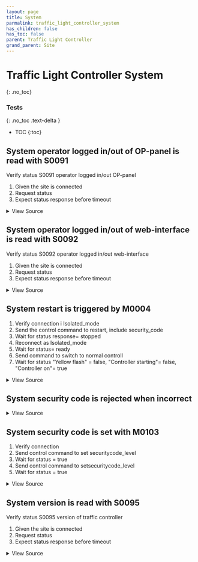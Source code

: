 ```yaml
---
layout: page
title: System
parmalink: traffic_light_controller_system
has_children: false
has_toc: false
parent: Traffic Light Controller
grand_parent: Site
---
```


# Traffic Light Controller System
{: .no_toc}



### Tests
{: .no_toc .text-delta }

- TOC
{:toc}

## System operator logged in/out of OP-panel is read with S0091

Verify status S0091 operator logged in/out OP-panel

1. Given the site is connected
2. Request status
3. Expect status response before timeout

<details markdown="block">
  <summary>
     View Source
  </summary>
```ruby
request_status_and_confirm "operator logged in/out OP-panel",
{ S0091: [:status, :user] }
```
</details>




## System operator logged in/out of web-interface is read with S0092

Verify status S0092 operator logged in/out web-interface

1. Given the site is connected
2. Request status
3. Expect status response before timeout

<details markdown="block">
  <summary>
     View Source
  </summary>
```ruby
request_status_and_confirm "operator logged in/out web-interface",
{ S0092: [:status, :user] }
```
</details>




## System restart is triggered by M0004

1. Verify connection i Isolated_mode
2. Send the control command to restart, include security_code
3. Wait for status response= stopped
4. Reconnect as Isolated_mode
5. Wait for status= ready
6. Send command to switch to normal controll
7. Wait for status "Yellow flash" = false, "Controller starting"= false, "Controller on"= true

<details markdown="block">
  <summary>
     View Source
  </summary>
```ruby
Validator::Site.isolated do |task,supervisor,site|
  prepare task, site
  supervisor.ignore_errors RSMP::DisconnectError do
    set_restart
    site.wait_for_state :stopped, Validator.config['timeouts']['shutdown']
  end
end
# NOTE
# when a remote site closes the connection, our site proxy object will stop.
# when the site reconnects, a new site proxy object will be created.
# this means we can't wait for the old site to become ready
# it also means we need a new Validator::Site.
Validator::Site.isolated do |task,supervisor,site|
  prepare task, site
  site.wait_for_state :ready, Validator.config['timeouts']['ready']
  wait_normal_control
end
```
</details>




## System security code is rejected when incorrect



<details markdown="block">
  <summary>
     View Source
  </summary>
```ruby
Validator::Site.connected do |task,supervisor,site|
  prepare task, site
  expect { wrong_security_code }.to raise_error(RSMP::MessageRejected)
end
```
</details>




## System security code is set with M0103

1. Verify connection
2. Send control command to set securitycode_level
3. Wait for status = true
4. Send control command to setsecuritycode_level
5. Wait for status = true

<details markdown="block">
  <summary>
     View Source
  </summary>
```ruby
Validator::Site.connected do |task,supervisor,site|
  prepare task, site
  set_security_code 1
  set_security_code 2
end
```
</details>




## System version is read with S0095 

Verify status S0095 version of traffic controller

1. Given the site is connected
2. Request status
3. Expect status response before timeout

<details markdown="block">
  <summary>
     View Source
  </summary>
```ruby
request_status_and_confirm "version of traffic controller",
{ S0095: [:status] }
```
</details>


